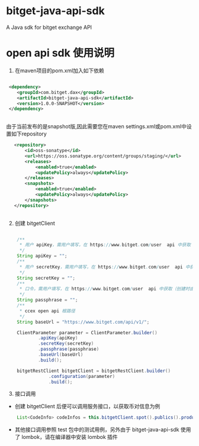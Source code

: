 # bitget-java-api-sdk
A Java sdk for bitget exchange API

# open api sdk 使用说明
1. 在maven项目的pom.xml加入如下依赖
```xml

 <dependency>
    <groupId>com.bitget.dax</groupId>
    <artifactId>bitget-java-api-sdk</artifactId>
    <version>1.0.0-SNAPSHOT</version>
 </dependency>
 
```
由于当前发布的是snapshot版,因此需要您在maven settings.xml或pom.xml中设置如下repository

```xml
   <repository> 
       <id>oss-sonatype</id>
       <url>https://oss.sonatype.org/content/groups/staging/</url>
       <releases>
           <enabled>true</enabled>
           <updatePolicy>always</updatePolicy>
       </releases>
       <snapshots>
           <enabled>true</enabled>
           <updatePolicy>always</updatePolicy>
       </snapshots>
   </repository>
                
```

2. 创建 bitgetClient

```java

    /**
     * 用户 apiKey，需用户填写，在 https://www.bitget.com/user  api 中获取
     */
    String apiKey = "";
    /**
     * 用户 secretKey，需用户填写，在 https://www.bitget.com/user  api 中获取
     */
    String secretKey = "";
    /**
     * 口令，需用户填写，在 https://www.bitget.com/user  api 中获取（创建时由用户设定）
     */
    String passphrase = "";
    /**
     * ccex open api 根路径
     */
    String baseUrl = "https://www.bitget.com/api/v1/";

    ClientParameter parameter = ClientParameter.builder()
            .apiKey(apiKey)
            .secretKey(secretKey)
            .passphrase(passphrase)
            .baseUrl(baseUrl)
            .build();

    bitgetRestClient bitgetClient = bitgetRestClient.builder()
                .configuration(parameter)
                .build();

```
3. 接口调用
- 创建 bitgetClient 后便可以调用服务接口，以获取币对信息为例
```java
	List<CodeInfo> codeInfos = this.bitgetClient.spot().publics().products()
```
- 其他接口调用参照 test 包中的测试用例，另外由于 bitget-java-api-sdk 使用了 lombok，请在编译器中安装 lombok 插件
